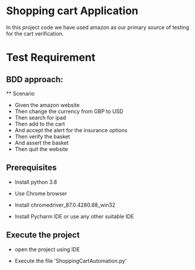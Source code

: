 # Shopping cart Application

In this project code we have used amazon as our primary source of testing for the cart verification.

# Test Requirement

## BDD approach:

** Scenario

* Given the amazon website
* Then change the currency from GBP to USD
* Then search for ipad
* Then add to the cart
* And accept the alert for the insurance options
* Then verify the basket
* And assert the basket
* Then quit the website
 


## Prerequisites



 * Install python 3.8
 
 * Use Chrome browser
 
 * Install  chromedriver_87.0.4280.88_win32
 
 * Install Pycharm IDE or use any other suitable IDE 

## Execute the project

 * open the project using IDE 
 
 * Execute the file 'ShoppingCartAutomation.py'
 
 
 

 





